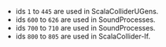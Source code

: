 - ids   `1` to `445` are used in ScalaColliderUGens.
- ids `600` to `626` are used in SoundProcesses.
- ids `700` to `710` are used in SoundProcesses.
- ids `800` to `805` are used in ScalaCollider-If.
